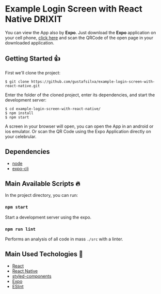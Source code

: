 # Example Login Screen with React Native DRIXIT

You can view the App also by **Expo**.
Just download the **Expo** application on your cell phone, [click here](https://expo.io/@gustafsilva/example-login-screen-with-react-native-onbbi) and scan the QRCode of the open page in your downloaded application.

## Getting Started :+1:
First we'll clone the project:
```shell
$ git clone https://github.com/gustafsilva/example-login-screen-with-react-native.git
```

Enter the folder of the cloned project, enter its dependencies, and start the development server:
```shell
$ cd example-login-screen-with-react-native/
$ npm install
$ npm start
```

A screen in your browser will open, you can open the App in an android or ios emulator.
Or scan the QR Code using the Expo Application directly on your celebrular.

## Dependencies
- [node](https://nodejs.org/en/)
- [expo-cli](https://expo.io/learn)
## Main Available Scripts :fire:

In the project directory, you can run:

### `npm start`

Start a development server using the expo.

### `npm run lint`

Performs an analysis of all code in mass `./src` with a linter.
## Main Used Techologies :rocket:

- [React](http://reactjs.org)
- [React Native](https://facebook.github.io/react-native/)
- [styled-components](http://styled-components.com/)
- [Expo](https://expo.io/)
- [ESlint](https://eslint.org/)
